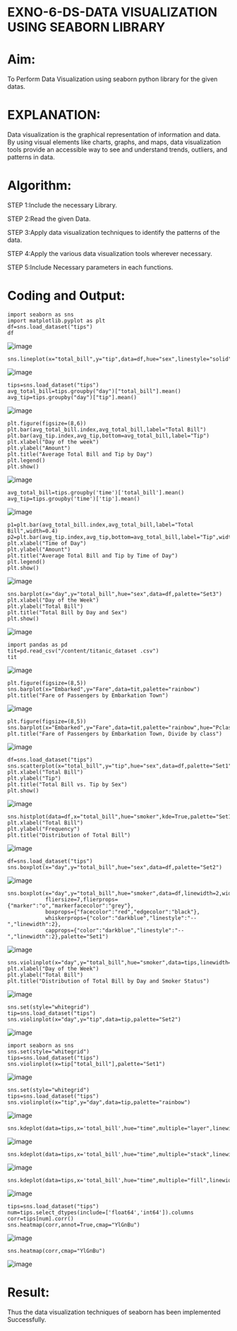 # EXNO-6-DS-DATA VISUALIZATION USING SEABORN LIBRARY

# Aim:
  To Perform Data Visualization using seaborn python library for the given datas.

# EXPLANATION:
Data visualization is the graphical representation of information and data. By using visual elements like charts, graphs, and maps, data visualization tools provide an accessible way to see and understand trends, outliers, and patterns in data.

# Algorithm:
STEP 1:Include the necessary Library.

STEP 2:Read the given Data.

STEP 3:Apply data visualization techniques to identify the patterns of the data.

STEP 4:Apply the various data visualization tools wherever necessary.

STEP 5:Include Necessary parameters in each functions.

# Coding and Output:
```
import seaborn as sns
import matplotlib.pyplot as plt
df=sns.load_dataset("tips")
df
```
![image](https://github.com/user-attachments/assets/d73024cc-3968-44a1-9b4d-2c0c09ad3fa4)

```
sns.lineplot(x="total_bill",y="tip",data=df,hue="sex",linestyle="solid",legend="auto",palette="Set1")
```
![image](https://github.com/user-attachments/assets/8c72360e-ecce-4aad-94b4-6731f56d3d21)
```
tips=sns.load_dataset("tips")
avg_total_bill=tips.groupby("day")["total_bill"].mean()
avg_tip=tips.groupby("day")["tip"].mean()
```
![image](https://github.com/user-attachments/assets/19aaa622-aba3-49bd-9c1e-6f3bec62a31a)


```
plt.figure(figsize=(8,6))
plt.bar(avg_total_bill.index,avg_total_bill,label="Total Bill")
plt.bar(avg_tip.index,avg_tip,bottom=avg_total_bill,label="Tip")
plt.xlabel("Day of the week")
plt.ylabel("Amount")
plt.title("Average Total Bill and Tip by Day")
plt.legend()
plt.show()
```
![image](https://github.com/user-attachments/assets/30c2e622-c97a-4905-b644-39ca79e7a9bb)
```
avg_total_bill=tips.groupby('time')['total_bill'].mean()
avg_tip=tips.groupby('time')['tip'].mean()
```
![image](https://github.com/user-attachments/assets/dd7d7d15-50f2-4607-8797-8e59a0b74046)

```
p1=plt.bar(avg_total_bill.index,avg_total_bill,label="Total Bill",width=0.4)
p2=plt.bar(avg_tip.index,avg_tip,bottom=avg_total_bill,label="Tip",width=0.4)
plt.xlabel("Time of Day")
plt.ylabel("Amount")
plt.title("Average Total Bill and Tip by Time of Day")
plt.legend()
plt.show()
```
![image](https://github.com/user-attachments/assets/13cf6902-ac7f-4520-96ab-1bf0d5dac973)

```
sns.barplot(x="day",y="total_bill",hue="sex",data=df,palette="Set3")
plt.xlabel("Day of the Week")
plt.ylabel("Total Bill")
plt.title("Total Bill by Day and Sex")
plt.show()
```
![image](https://github.com/user-attachments/assets/09c4fe27-1dd4-41e6-a33a-900b71ac69a2)

```
import pandas as pd
tit=pd.read_csv("/content/titanic_dataset .csv")
tit
```
![image](https://github.com/user-attachments/assets/8e1d004c-8e75-4cc7-897c-c8a0fe991365)

```
plt.figure(figsize=(8,5))
sns.barplot(x="Embarked",y="Fare",data=tit,palette="rainbow")
plt.title("Fare of Passengers by Embarkation Town")
```
![image](https://github.com/user-attachments/assets/f3ebd171-ce32-4ae5-99a7-7416bf55baf6)

```
plt.figure(figsize=(8,5))
sns.barplot(x="Embarked",y="Fare",data=tit,palette="rainbow",hue="Pclass")
plt.title("Fare of Passengers by Embarkation Town, Divide by class")
```
![image](https://github.com/user-attachments/assets/498985fd-af5f-46b3-be2f-45e04e1d2dd5)

```
df=sns.load_dataset("tips")
sns.scatterplot(x="total_bill",y="tip",hue="sex",data=df,palette="Set1")
plt.xlabel("Total Bill")
plt.ylabel("Tip")
plt.title("Total Bill vs. Tip by Sex")
plt.show()
```
![image](https://github.com/user-attachments/assets/5101554a-51ad-4eb9-b272-ac9448612ea1)

```
sns.histplot(data=df,x="total_bill",hue="smoker",kde=True,palette="Set1",color="red")
plt.xlabel("Total Bill")
plt.ylabel("Frequency")
plt.title("Distribution of Total Bill")
```
![image](https://github.com/user-attachments/assets/f872287b-756a-4a4f-91b0-cd600c954cf0)

```
df=sns.load_dataset("tips")
sns.boxplot(x="day",y="total_bill",hue="sex",data=df,palette="Set2")
```
![image](https://github.com/user-attachments/assets/8e3562ae-91cd-4d30-92f2-66e437808556)

```
sns.boxplot(x="day",y="total_bill",hue="smoker",data=df,linewidth=2,width=0.6,
            fliersize=7,flierprops={"marker":"o","markerfacecolor":"grey"},
            boxprops={"facecolor":"red","edgecolor":"black"},
            whiskerprops={"color":"darkblue","linestyle":"--","linewidth":2},
            capprops={"color":"darkblue","linestyle":"--","linewidth":2},palette="Set1")
```
![image](https://github.com/user-attachments/assets/a8ff1985-5ba6-4e2d-a70d-3aef0592b47d)

```
sns.violinplot(x="day",y="total_bill",hue="smoker",data=tips,linewidth=2,width=0.6,palette="Set1",inner="quartile")
plt.xlabel("Day of the Week")
plt.ylabel("Total Bill")
plt.title("Distribution of Total Bill by Day and Smoker Status")
```
![image](https://github.com/user-attachments/assets/f4d44df9-e257-4069-9597-a096e042b6d5)

```
sns.set(style="whitegrid")
tip=sns.load_dataset("tips")
sns.violinplot(x="day",y="tip",data=tip,palette="Set2")
```
![image](https://github.com/user-attachments/assets/e3317500-b0be-40ea-b1b1-1402a72dd2f4)

```
import seaborn as sns
sns.set(style="whitegrid")
tips=sns.load_dataset("tips")
sns.violinplot(x=tip["total_bill"],palette="Set1")
```
![image](https://github.com/user-attachments/assets/9df886e1-355b-4c9c-9159-be8f54196b98)

```
sns.set(style="whitegrid")
tips=sns.load_dataset("tips")
sns.violinplot(x="tip",y="day",data=tip,palette="rainbow")
```
![image](https://github.com/user-attachments/assets/82f0b3b1-dc38-47ad-a927-fd781a29a92c)

```
sns.kdeplot(data=tips,x='total_bill',hue="time",multiple="layer",linewidth=3,palette="Set2",alpha=0.8)
```
![image](https://github.com/user-attachments/assets/b5165a46-2ab8-401c-97a2-2b1d8bdc5635)

```
sns.kdeplot(data=tips,x='total_bill',hue="time",multiple="stack",linewidth=3,palette="Set3",alpha=0.8)
```
![image](https://github.com/user-attachments/assets/4e75f0ca-fc85-4514-a032-7d9f5f0e8329)

```
sns.kdeplot(data=tips,x='total_bill',hue="time",multiple="fill",linewidth=3,palette="Set1",alpha=0.8)
```
![image](https://github.com/user-attachments/assets/8dc141a6-63be-4a03-ad8e-1c54ab56c15f)

```
tips=sns.load_dataset("tips")
num=tips.select_dtypes(include=['float64','int64']).columns
corr=tips[num].corr()
sns.heatmap(corr,annot=True,cmap="YlGnBu")
```
![image](https://github.com/user-attachments/assets/1851dc98-25a4-4422-a9eb-39015e34dc05)

```
sns.heatmap(corr,cmap="YlGnBu")
```
![image](https://github.com/user-attachments/assets/8a6d5389-6b20-49d4-8481-f9572a02fe23)

# Result:
Thus the data visualization techniques of seaborn has been implemented Successfully.
